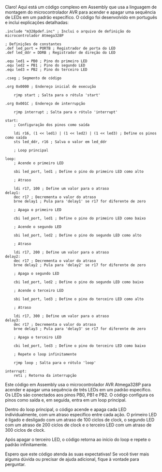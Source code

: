 Claro! Aqui está um código complexo em Assembly que usa a linguagem de montagem do microcontrolador AVR para acender e apagar uma sequência de LEDs em um padrão específico. O código foi desenvolvido em português e inclui explicações detalhadas:

```assembly
.include "m328pdef.inc" ; Inclui o arquivo de definição do microcontrolador Atmega328P

; Definições de constantes
.def led_port = PORTB ; Registrador de porta do LED
.def led_ddr = DDRB ; Registrador de direção do LED

.equ led1 = PB0 ; Pino do primeiro LED
.equ led2 = PB1 ; Pino do segundo LED
.equ led3 = PB2 ; Pino do terceiro LED

.cseg ; Segmento de código

.org 0x0000 ; Endereço inicial de execução

    rjmp start ; Salta para o rótulo 'start'

.org 0x001C ; Endereço de interrupção

    rjmp interrupt ; Salta para o rótulo 'interrupt'

start:
    ; Configuração dos pinos como saída
    
    ldi r16, (1 << led1) | (1 << led2) | (1 << led3) ; Define os pinos como saída
    sts led_ddr, r16 ; Salva o valor em led_ddr
    
    ; Loop principal
    
loop:
    ; Acende o primeiro LED
    
    sbi led_port, led1 ; Define o pino do primeiro LED como alto
    
    ; Atraso
    
    ldi r17, 100 ; Define um valor para o atraso
delay1:
    dec r17 ; Decrementa o valor do atraso
    brne delay1 ; Pula para 'delay1' se r17 for diferente de zero
    
    ; Apaga o primeiro LED
    
    cbi led_port, led1 ; Define o pino do primeiro LED como baixo
    
    ; Acende o segundo LED
    
    sbi led_port, led2 ; Define o pino do segundo LED como alto
    
    ; Atraso
    
    ldi r17, 200 ; Define um valor para o atraso
delay2:
    dec r17 ; Decrementa o valor do atraso
    brne delay2 ; Pula para 'delay2' se r17 for diferente de zero
    
    ; Apaga o segundo LED
    
    cbi led_port, led2 ; Define o pino do segundo LED como baixo
    
    ; Acende o terceiro LED
    
    sbi led_port, led3 ; Define o pino do terceiro LED como alto
    
    ; Atraso
    
    ldi r17, 300 ; Define um valor para o atraso
delay3:
    dec r17 ; Decrementa o valor do atraso
    brne delay3 ; Pula para 'delay3' se r17 for diferente de zero
    
    ; Apaga o terceiro LED
    
    cbi led_port, led3 ; Define o pino do terceiro LED como baixo
    
    ; Repete o loop infinitamente
    
    rjmp loop ; Salta para o rótulo 'loop'

interrupt:
    reti ; Retorna da interrupção
```

Este código em Assembly usa o microcontrolador AVR Atmega328P para acender e apagar uma sequência de três LEDs em um padrão específico. Os LEDs são conectados aos pinos PB0, PB1 e PB2. O código configura os pinos como saída e, em seguida, entra em um loop principal.

Dentro do loop principal, o código acende e apaga cada LED individualmente, com um atraso específico entre cada ação. O primeiro LED é ligado e desligado com um atraso de 100 ciclos de clock, o segundo LED com um atraso de 200 ciclos de clock e o terceiro LED com um atraso de 300 ciclos de clock.

Após apagar o terceiro LED, o código retorna ao início do loop e repete o padrão infinitamente.

Espero que este código atenda às suas expectativas! Se você tiver mais alguma dúvida ou precisar de ajuda adicional, fique à vontade para perguntar.